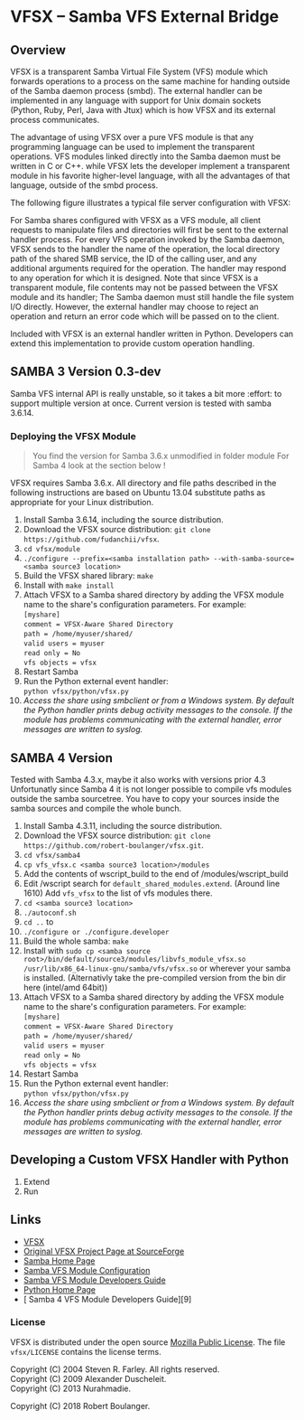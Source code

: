 # VFSX – Samba VFS External Bridge


## Overview

VFSX is a transparent Samba Virtual File System (VFS) module which forwards operations to a process on the same machine for handing outside of the Samba daemon process (smbd). The external handler can be implemented in any language with support for Unix domain sockets (Python, Ruby, Perl, Java with Jtux) which is how VFSX and its external process communicates.

The advantage of using VFSX over a pure VFS module is that any programming language can be used to implement the transparent operations. VFS modules linked directly into the Samba daemon must be written in C or C++. while VFSX lets the developer implement a transparent module in his favorite higher-level language, with all the advantages of that language, outside of the smbd process.

The following figure illustrates a typical file server configuration with VFSX:

For Samba shares configured with VFSX as a VFS module, all client requests to manipulate files and directories will first be sent to the external handler process. For every VFS operation invoked by the Samba daemon, VFSX sends to the handler the name of the operation, the local directory path of the shared SMB service, the ID of the calling user, and any additional arguments required for the operation. The handler may respond to any operation for which it is designed. Note that since VFSX is a transparent module, file contents may not be passed between the VFSX module and its handler; The Samba daemon must still handle the file system I/O directly. However, the external handler may choose to reject an operation and return an error code which will be passed on to the client.

Included with VFSX is an external handler written in Python. Developers can extend this implementation to provide custom operation handling.


## SAMBA 3 Version 0.3-dev
Samba VFS internal API is really unstable, so it takes a bit more :effort: to support multiple version at once. Current version is tested with samba 3.6.14.


### Deploying the VFSX Module

> You find the version for Samba 3.6.x unmodified in folder module
> For Samba 4  look at the section below !

VFSX requires Samba 3.6.x. All directory and file paths described in the following instructions are based on Ubuntu 13.04 substitute paths as appropriate for your Linux distribution.

1. Install Samba 3.6.14, including the source distribution.
2. Download the VFSX source distribution: `git clone https://github.com/fudanchii/vfsx`.
3. `cd vfsx/module`
4. `./configure --prefix=<samba installation path> --with-samba-source=<samba source3 location>`
5. Build the VFSX shared library: `make`
6. Install with `make install`
7. Attach VFSX to a Samba shared directory by adding the VFSX module name to the share's configuration parameters. 
For example:  
`[myshare]`  
`comment = VFSX-Aware Shared Directory`  
`path = /home/myuser/shared/`  
`valid users = myuser`  
`read only = No`  
`vfs objects = vfsx`
8. Restart Samba
9. Run the Python external event handler:  
`python vfsx/python/vfsx.py`
10. <i>Access the share using smbclient or from a Windows system. By default the Python handler prints debug activity messages to the console. If the module has problems communicating with the external handler, error messages are written to syslog.</i>


## SAMBA 4 Version 

Tested with Samba 4.3.x, maybe it also works with versions prior 4.3
Unfortunatly since Samba 4 it is not longer possible to compile vfs modules outside the samba sourcetree. You have to copy your sources inside the samba sources and compile the whole bunch.

1. Install Samba 4.3.11, including the source distribution.
2. Download the VFSX source distribution: `git clone https://github.com/robert-boulanger/vfsx.git`.
3. `cd vfsx/samba4`
4. `cp vfs_vfsx.c <samba source3 location>/modules`
5. Add the contents of wscript_build to the end of <samba source3 location>/modules/wscript_build
6. Edit <samba source3 location>/wscript  search for `default_shared_modules.extend`. (Around line 1610) Add `vfs_vfsx` to the list of vfs modules there. 
7. `cd <samba source3 location>`
8. `./autoconf.sh`
9. `cd ..` to <samba source root>
10. `./configure or ./configure.developer`
11. Build the whole samba: `make`
12. Install with `sudo cp <samba source root>/bin/default/source3/modules/libvfs_module_vfsx.so /usr/lib/x86_64-linux-gnu/samba/vfs/vfsx.so` or wherever your samba is installed. (Alternativly take the pre-compiled version from the bin dir here (intel/amd 64bit))
13. Attach VFSX to a Samba shared directory by adding the VFSX module name to the share's configuration parameters. 
For example:  
`[myshare]`  
`comment = VFSX-Aware Shared Directory`  
`path = /home/myuser/shared/`  
`valid users = myuser`  
`read only = No`  
`vfs objects = vfsx`
8. Restart Samba
9. Run the Python external event handler:  
`python vfsx/python/vfsx.py`
10. <i>Access the share using smbclient or from a Windows system. By default the Python handler prints debug activity messages to the console. If the module has problems communicating with the external handler, error messages are written to syslog.</i>


## Developing a Custom VFSX Handler with Python

1. Extend
2. Run

## Links

* [VFSX ][2]
* [Original VFSX Project Page at SourceForge][3]
* [Samba Home Page][4]
* [ Samba VFS Module Configuration][5]
* [ Samba VFS Module Developers Guide][6]
* [Python Home Page][7]
* [ Samba 4 VFS Module Developers Guide][9]

### License
VFSX is distributed under the open source [Mozilla Public License][8]. The file  `vfsx/LICENSE` contains the license terms.

Copyright (C) 2004 Steven R. Farley. All rights reserved.  
Copyright (C) 2009 Alexander Duscheleit.  
Copyright (C) 2013 Nurahmadie.

Copyright (C) 2018 Robert Boulanger.

  [1]: http://gitorious.org/vfsx/vfsx/blobs/raw/master/docs/config.png
  [2]: http://gitorious.org/vfsx
  [3]: http://sourceforge.net/projects/vfsx/
  [4]: http://www.samba.org/
  [5]: http://www.samba.org/samba/docs/man/Samba-HOWTO-Collection/VFS.html
  [6]: http://www.samba.org/samba/docs/man/Samba-Developers-Guide/vfs.html
  [7]: http://www.python.org/
  [8]: http://www.mozilla.org/MPL/MPL-1.1.html
  [8]: https://wiki.samba.org/index.php/Writing_a_Samba_VFS_Module
